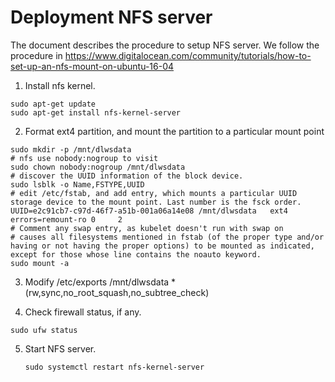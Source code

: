 # Deployment NFS server

The document describes the procedure to setup NFS server. We follow the procedure in https://www.digitalocean.com/community/tutorials/how-to-set-up-an-nfs-mount-on-ubuntu-16-04

1.  Install nfs kernel.
  ```
  sudo apt-get update
  sudo apt-get install nfs-kernel-server
  ```

2. Format ext4 partition, and mount the partition to a particular mount point
  ```
  sudo mkdir -p /mnt/dlwsdata
  # nfs use nobody:nogroup to visit
  sudo chown nobody:nogroup /mnt/dlwsdata
  # discover the UUID information of the block device.
  sudo lsblk -o Name,FSTYPE,UUID  
  # edit /etc/fstab, and add entry, which mounts a particular UUID storage device to the mount point. Last number is the fsck order.
  UUID=e2c91cb7-c97d-46f7-a51b-001a06a14e08 /mnt/dlwsdata   ext4    errors=remount-ro 0     2
  # Comment any swap entry, as kubelet doesn't run with swap on
  # causes all filesystems mentioned in fstab (of the proper type and/or having or not having the proper options) to be mounted as indicated, except for those whose line contains the noauto keyword. 
  sudo mount -a
  ```

3. Modify /etc/exports
  /mnt/dlwsdata       *(rw,sync,no_root_squash,no_subtree_check)

4. Check firewall status, if any. 
  ```
  sudo ufw status
  ```

5. Start NFS server. 
   ```
   sudo systemctl restart nfs-kernel-server
   ```
